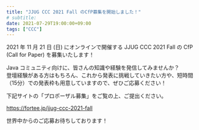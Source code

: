 ```yaml
---
title: "JJUG CCC 2021 Fall のCfP募集を開始しました！"
# subtitle:
date: 2021-07-29T19:00:00+09:00
tags: ["CCC"]
---
```

2021 年 11 月 21 日 (日) にオンラインで開催する JJUG CCC 2021 Fall の CfP (Call for Paper) を募集いたします！

Java コミュニティ向けに、皆さんの知識や経験を発信してみませんか？  
登壇経験がある方はもちろん、これから発表に挑戦していきたい方や、短時間（15分）での発表枠も用意していますので、ぜひご応募ください！

下記サイトの「プロポーザル募集」をご覧の上、ご提出ください。

https://fortee.jp/jjug-ccc-2021-fall

世界中からのご応募お待ちしております！
